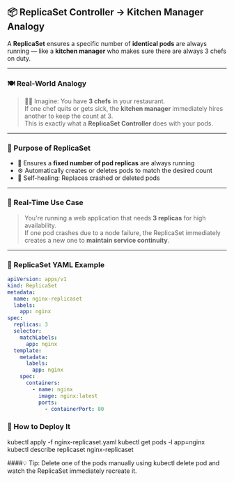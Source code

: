 ## 📦 ReplicaSet Controller → Kitchen Manager Analogy

A **ReplicaSet** ensures a specific number of **identical pods** are always running — like a **kitchen manager** who makes sure there are always 3 chefs on duty.

---

### 🍽️ Real-World Analogy

> 👨‍🍳 Imagine: You have **3 chefs** in your restaurant.  
> If one chef quits or gets sick, the **kitchen manager** immediately hires another to keep the count at 3.  
> This is exactly what a **ReplicaSet Controller** does with your pods.

---

### 🎯 Purpose of ReplicaSet

- 📌 Ensures a **fixed number of pod replicas** are always running
- ⚙️ Automatically creates or deletes pods to match the desired count
- 🔄 Self-healing: Replaces crashed or deleted pods

---

### 🔹 Real-Time Use Case

> You're running a web application that needs **3 replicas** for high availability.  
> If one pod crashes due to a node failure, the ReplicaSet immediately creates a new one to **maintain service continuity**.

---

### 📄 ReplicaSet YAML Example

```yaml
apiVersion: apps/v1
kind: ReplicaSet
metadata:
  name: nginx-replicaset
  labels:
    app: nginx
spec:
  replicas: 3
  selector:
    matchLabels:
      app: nginx
  template:
    metadata:
      labels:
        app: nginx
    spec:
      containers:
        - name: nginx
          image: nginx:latest
          ports:
            - containerPort: 80
```
### 🧪 How to Deploy It

kubectl apply -f nginx-replicaset.yaml
kubectl get pods -l app=nginx
kubectl describe replicaset nginx-replicaset

####💡 Tip: Delete one of the pods manually using kubectl delete pod <name> and watch the ReplicaSet immediately recreate it.